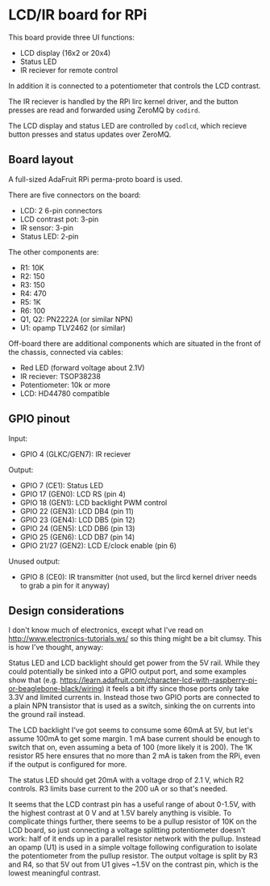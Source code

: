 
LCD/IR board for RPi
====================

This board provide three UI functions:

* LCD display (16x2 or 20x4)
* Status LED
* IR reciever for remote control

In addition it is connected to a potentiometer that controls the LCD
contrast.

The IR reciever is handled by the RPi lirc kernel driver, and the
button presses are read and forwarded using ZeroMQ by `codird`.

The LCD display and status LED are controlled by `codlcd`, which
recieve button presses and status updates over ZeroMQ.

Board layout
------------

A full-sized AdaFruit RPi perma-proto board is used.

There are five connectors on the board:

* LCD: 2 6-pin connectors
* LCD contrast pot: 3-pin
* IR sensor: 3-pin
* Status LED: 2-pin

The other components are:

* R1:  10K
* R2: 150
* R3: 150
* R4: 470
* R5:   1K
* R6: 100
* Q1, Q2: PN2222A (or similar NPN)
* U1: opamp TLV2462 (or similar)

Off-board there are additional components which are situated in the
front of the chassis, connected via cables:

* Red LED (forward voltage about 2.1V)
* IR reciever: TSOP38238
* Potentiometer: 10k or more
* LCD: HD44780 compatible


GPIO pinout
-----------

Input:

* GPIO 4 (GLKC/GEN7): IR reciever

Output:

* GPIO 7 (CE1): Status LED
* GPIO 17 (GEN0): LCD RS (pin 4)
* GPIO 18 (GEN1): LCD backlight PWM control
* GPIO 22 (GEN3): LCD DB4 (pin 11)
* GPIO 23 (GEN4): LCD DB5 (pin 12)
* GPIO 24 (GEN5): LCD DB6 (pin 13)
* GPIO 25 (GEN6): LCD DB7 (pin 14)
* GPIO 21/27 (GEN2): LCD E/clock enable (pin 6)

Unused output:

* GPIO 8 (CE0): IR transmitter (not used, but the lircd kernel driver
  needs to grab a pin for it anyway)

Design considerations
---------------------

I don't know much of electronics, except what I've read on
http://www.electronics-tutorials.ws/ so this thing might be a bit
clumsy.  This is how I've thought, anyway:

Status LED and LCD backlight should get power from the 5V rail.  While
they could potentially be sinked into a GPIO output port, and some
examples show that
(e.g. https://learn.adafruit.com/character-lcd-with-raspberry-pi-or-beaglebone-black/wiring)
it feels a bit iffy since those ports only take 3.3V and limited
currents in.  Instead those two GPIO ports are connected to a plain
NPN transistor that is used as a switch, sinking the on currents into
the ground rail instead.

The LCD backlight I've got seems to consume some 60mA at 5V, but let's
assume 100mA to get some margin.  1 mA base current should be enough
to switch that on, even assuming a beta of 100 (more likely it is
200).  The 1K resistor R5 here ensures that no more than 2 mA is taken
from the RPi, even if the output is configured for more.

The status LED should get 20mA with a voltage drop of 2.1 V, which R2
controls.  R3 limits base current to the 200 uA or so that's needed.

It seems that the LCD contrast pin has a useful range of about 0-1.5V,
with the highest contrast at 0 V and at 1.5V barely anything is
visible.  To complicate things further, there seems to be a pullup
resistor of 10K on the LCD board, so just connecting a voltage
splitting potentiometer doesn't work: half of it ends up in a parallel
resistor network with the pullup.  Instead an opamp (U1) is used in a
simple voltage following configuration to isolate the potentiometer
from the pullup resistor.  The output voltage is split by R3 and R4,
so that 5V out from U1 gives ~1.5V on the contrast pin, which is the
lowest meaningful contrast.
